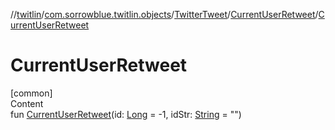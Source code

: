 //[twitlin](../../../index.md)/[com.sorrowblue.twitlin.objects](../../index.md)/[TwitterTweet](../index.md)/[CurrentUserRetweet](index.md)/[CurrentUserRetweet](-current-user-retweet.md)



# CurrentUserRetweet  
[common]  
Content  
fun [CurrentUserRetweet](-current-user-retweet.md)(id: [Long](https://kotlinlang.org/api/latest/jvm/stdlib/kotlin/-long/index.html) = -1, idStr: [String](https://kotlinlang.org/api/latest/jvm/stdlib/kotlin/-string/index.html) = "")  



